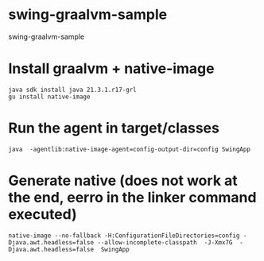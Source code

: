# swing-graalvm-sample
swing-graalvm-sample

# Install graalvm + native-image 
    java sdk install java 21.3.1.r17-grl
    gu install native-image

# Run the agent in target/classes
    java  -agentlib:native-image-agent=config-output-dir=config SwingApp

# Generate native (does not work at the end, eerro in the linker command executed)
    native-image --no-fallback -H:ConfigurationFileDirectories=config -Djava.awt.headless=false --allow-incomplete-classpath  -J-Xmx7G  -Djava.awt.headless=false  SwingApp


